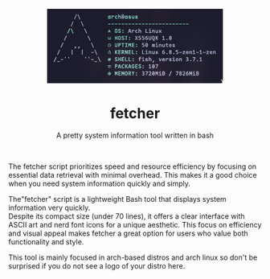 <p align="center"><img src="https://github.com/arch-based/fetcher/blob/main/2024-04-19T18:34:15,885058067+08:00.png?raw=true" width="350px"></p>
<h1 align="center">fetcher</h1>
<p align="center">A pretty system information tool written in bash</p><br>

The fetcher script prioritizes speed and resource efficiency by focusing 
on essential data retrieval with minimal overhead. This makes it a good
choice when you need system information quickly and simply.

 The"fetcher" script is a lightweight Bash tool that displays system information very quickly.  
 Despite its compact size (under 70 lines), it offers a clear interface with ASCII art and nerd font icons for a unique aesthetic. 
This focus on efficiency and visual appeal makes fetcher a great option for users who value both functionality and style.

This tool is mainly focused in arch-based distros and arch linux so don't be surprised if you do not see a logo of your distro here.

<br>
<br>
<br>
<br>
